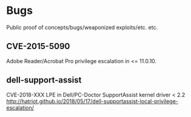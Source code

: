 # Bugs

Public proof of concepts/bugs/weaponized exploits/etc. etc.

## CVE-2015-5090
Adobe Reader/Acrobat Pro privilege escalation in <= 11.0.10.

## dell-support-assist
CVE-2018-XXX LPE in Dell/PC-Doctor SupportAssist kernel driver < 2.2
http://hatriot.github.io/2018/05/17/dell-supportassist-local-privilege-escalation/
